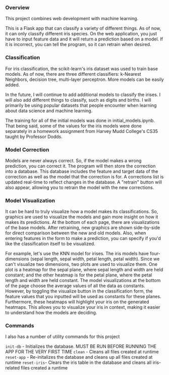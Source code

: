 ### Overview
This project combines web development with machine learning.

This is a Flask app that can classify a variety of different things. As of now, it can only classify different iris species. On the web application, you just have to input feature data and it will return a prediction based on a model. If it is incorrect, you can tell the program, so it can retrain when desired.

### Classification
For iris classification, the scikit-learn's iris dataset was used to train base models. As of now, there are three different classifiers: k-Nearest Neighbors, decision tree, multi-layer perceptron. More models can be easily added.

In the future, I will continue to add additional models to classify the irises. I will also add different things to classify, such as digits and births. I will primarily be using popular datasets that people encounter when learning about data science and machine learning.

The training for all of the initial models was done in initial_models.ipynb. That being said, some of the values for the iris models were done separately in a homework assignment from Harvey Mudd College's CS35 taught by Professor Dodds.

### Model Correction
Models are never always correct. So, if the model makes a wrong prediction, you can correct it. The program will then store
the correction into a database. This database includes the feature and target data of the correction as well as the model that the correction is for. A corrections list is updated real-time to reflect changes in the database. A "retrain" button will also appear, allowing you to retrain the model with the new corrections.

### Model Visualization
It can be hard to truly visualize how a model makes its classifications. So, graphics are used to visualize the models and gain more insight on how it makes its predictions. At the bottom of each page, there are visualizations of the base models. After retraining, new graphics are shown side-by-side for direct comparison between the new and old models. Also, when entering features in the form to make a prediction, you can specify if you'd like the classification itself to be visualized. 

For example, let's use the KNN model for irises. The iris models have four-dimensions (sepal length, sepal width, petal length, petal width). Since we can't visualize two dimensions, two plots are used to visualize them. One plot is a heatmap for the sepal plane, where sepal length and width are held constant; and the other heatmap is for the petal plane, where the petal length and width are held constant. The model visualizations at the bottom of the page choose the average values of all the data as constants. However, by toggling the visualize button in the classification form, the feature values that you inputted will be used as constants for these planes. Furthermore, these heatmaps will highlight your iris on the generated heatmaps. This allows you to visualize your iris in context, making it easier to understand how the models are deciding.

### Commands
I also has a number of utility commands for this project

`init-db` - Initializes the database. MUST BE RUN BEFORE RUNNING THE APP FOR THE VERY FIRST TIME
`clean` - Cleans all files created at runtime
`reset-app` - Re-initalizes the database and cleans up all files created at runtime
`reset-iris`- Clears the iris table in the database and cleans all iris-related files created a runtime

